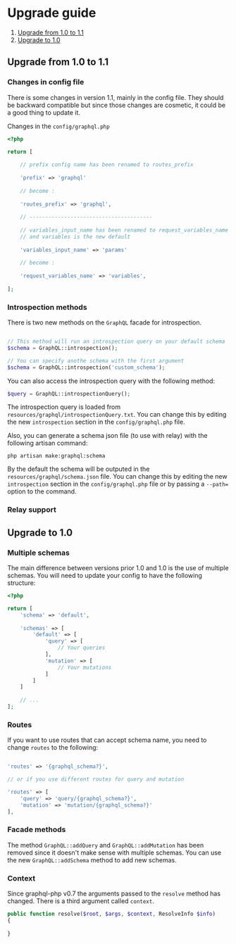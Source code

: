 # Upgrade guide

1. [Upgrade from 1.0 to 1.1](#upgrade-from-1-0-to-1-1)
2. [Upgrade to 1.0](#upgrade-to-1-0)

## Upgrade from 1.0 to 1.1

### Changes in config file

There is some changes in version 1.1, mainly in the config file. They should be backward compatible but since those changes are cosmetic, it could be a good thing to update it.

Changes in the `config/graphql.php`
```php
<?php

return [
    
    // prefix config name has been renamed to routes_prefix
    
    'prefix' => 'graphql'
    
    // become :
    
    'routes_prefix' => 'graphql',
    
    // ---------------------------------------
    
    // variables_input_name has been renamed to request_variables_name
    // and variables is the new default
    
    'variables_input_name' => 'params'
    
    // become :
    
    'request_variables_name' => 'variables',
    
];
```

### Introspection methods

There is two new methods on the `GraphQL` facade for introspection.

```php

// This method will run an introspection query on your default schema
$schema = GraphQL::introspection();

// You can specify anothe schema with the first argument
$schema = GraphQL::introspection('custom_schema');

```

You can also access the introspection query with the following method:

```php
$query = GraphQL::introspectionQuery();
```

The introspection query is loaded from `resources/graphql/introspectionQuery.txt`. You can change this by editing the new `introspection` section in the `config/graphql.php` file.

Also, you can generate a schema json file (to use with relay) with the following artisan command:

```shell
php artisan make:graphql:schema
```

By the default the schema will be outputed in the `resources/graphql/schema.json` file. You can change this by editing the new `introspection` section in the `config/graphql.php` file or by passing a `--path=` option to the command.

### Relay support



## Upgrade to 1.0

### Multiple schemas
The main difference between versions prior 1.0 and 1.0 is the use of multiple schemas. You will need to update your config to have the following structure:

```php
<?php

return [
    'schema' => 'default',
    
	'schemas' => [
		'default' => [
			'query' => [
				// Your queries
			],
			'mutation' => [
				// Your mutations
			]
		]
	]
    
    // ...
];	

```

### Routes
If you want to use routes that can accept schema name, you need to change `routes` to the following:

```php

'routes' => '{graphql_schema?}',

// or if you use different routes for query and mutation

'routes' => [
	'query' => 'query/{graphql_schema?}',
	'mutation' => 'mutation/{graphql_schema?}'
],

```

### Facade methods
The method `GraphQL::addQuery` and `GraphQL::addMutation` has been removed since it doesn't make sense with multiple schemas. You can use the new `GraphQL::addSchema` method to add new schemas.

### Context
Since graphql-php v0.7 the arguments passed to the `resolve` method has changed. There is a third argument called `context`.

```php
public function resolve($root, $args, $context, ResolveInfo $info)
{
	
}
```
